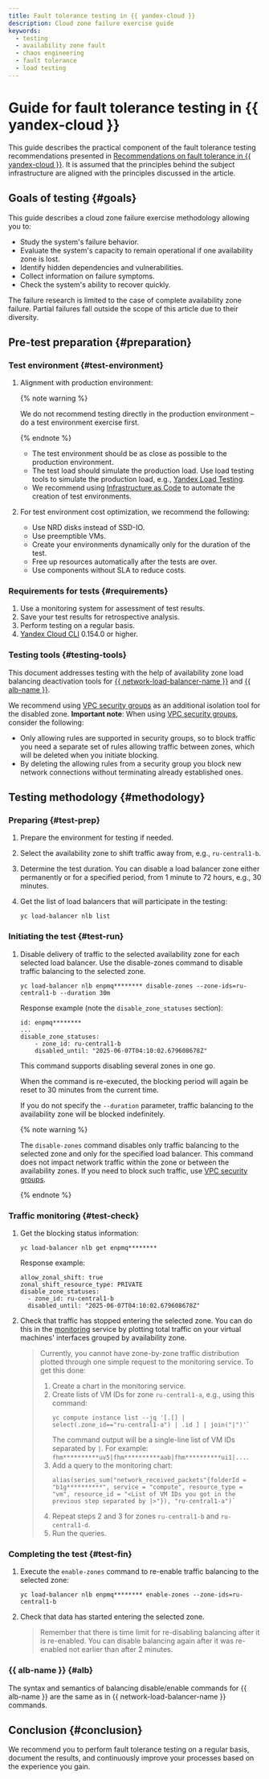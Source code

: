 ```yaml
---
title: Fault tolerance testing in {{ yandex-cloud }}
description: Cloud zone failure exercise guide
keywords:
  - testing
  - availability zone fault
  - chaos engineering
  - fault tolerance
  - load testing
---
```


# Guide for fault tolerance testing in {{ yandex-cloud }}

This guide describes the practical component of the fault tolerance testing recommendations presented in [Recommendations on fault tolerance in {{ yandex-cloud }}](./fault-tolerance.md). It is assumed that the principles behind the subject infrastructure are aligned with the principles discussed in the article.

## Goals of testing {#goals}

This guide describes a cloud zone failure exercise methodology allowing you to:

* Study the system's failure behavior.
* Evaluate the system's capacity to remain operational if one availability zone is lost.
* Identify hidden dependencies and vulnerabilities.
* Collect information on failure symptoms.
* Check the system's ability to recover quickly.

The failure research is limited to the case of complete availability zone failure. Partial failures fall outside the scope of this article due to their diversity.

## Pre-test preparation {#preparation}

### Test environment {#test-environment}

1. Alignment with production environment:
   
   {% note warning %}
       
     We do not recommend testing directly in the production environment – do a test environment exercise first.

   {% endnote %}
   
   * The test environment should be as close as possible to the production environment.
   * The test load should simulate the production load. Use load testing tools to simulate the production load, e.g., [Yandex Load Testing](/services/load-testing).
   * We recommend using [Infrastructure as Code](https://yandex.cloud/ru/blog/cloud-control-tools#iac) to automate the creation of test environments.

1. For test environment cost optimization, we recommend the following:
   * Use NRD disks instead of SSD-IO.
   * Use preemptible VMs.
   * Create your environments dynamically only for the duration of the test.
   * Free up resources automatically after the tests are over.
   * Use components without SLA to reduce costs.

### Requirements for tests {#requirements}

1. Use a monitoring system for assessment of test results. 
1. Save your test results for retrospective analysis.
1. Perform testing on a regular basis.
1. [Yandex Cloud CLI](https://yandex.cloud/ru/docs/cli/quickstart) 0.154.0 or higher.

### Testing tools {#testing-tools}

This document addresses testing with the help of availability zone load balancing deactivation tools for [{{ network-load-balancer-name }}](https://yandex.cloud/ru/docs/network-load-balancer/operations/manage-zone/disable-enable-zone) and [{{ alb-name }}](https://yandex.cloud/ru/docs/application-load-balancer/operations/manage-zone/start-and-cancel-shift). 

We recommend using [VPC security groups](https://yandex.cloud/ru/docs/vpc/concepts/security-groups) as an additional isolation tool for the disabled zone.
**Important note**: When using [VPC security groups](https://yandex.cloud/ru/docs/vpc/concepts/security-groups), consider the following:
- Only allowing rules are supported in security groups, so to block traffic you need a separate set of rules allowing traffic between zones, which will be deleted when you initiate blocking. 
- By deleting the allowing rules from a security group you block new network connections without terminating already established ones.

## Testing methodology {#methodology}

### Preparing {#test-prep}

1. Prepare the environment for testing if needed. 
1. Select the availability zone to shift traffic away from, e.g., `ru-central1-b`.
1. Determine the test duration. You can disable a load balancer zone either permanently or for a specified period, from 1 minute to 72 hours, e.g., 30 minutes.
1. Get the list of load balancers that will participate in the testing:

   ```
   yc load-balancer nlb list
   ```

### Initiating the test {#test-run} 

1. Disable delivery of traffic to the selected availability zone for each selected load balancer. Use the disable-zones command to disable traffic balancing to the selected zone.

   ```
   yc load-balancer nlb enpmq******** disable-zones --zone-ids=ru-central1-b --duration 30m
   ```

   Response example (note the `disable_zone_statuses` section):

   ```
   id: enpmq********
   ...
   disable_zone_statuses:
       - zone_id: ru-central1-b
       disabled_until: "2025-06-07T04:10:02.679608678Z"
   ```

   This command supports disabling several zones in one go.

   When the command is re-executed, the blocking period will again be reset to 30 minutes from the current time.

   If you do not specify the `--duration` parameter, traffic balancing to the availability zone will be blocked indefinitely.

   {% note warning %}

    The `disable-zones` command disables only traffic balancing to the selected zone and only for the specified load balancer. This command does not impact network traffic within the zone or between the availability zones. If you need to block such traffic, use [VPC security groups](https://yandex.cloud/ru/docs/vpc/concepts/security-groups).

   {% endnote %}

### Traffic monitoring {#test-check}

1. Get the blocking status information:

   ```
   yc load-balancer nlb get enpmq********
   ```

   Response example:

   ```
   allow_zonal_shift: true
   zonal_shift_resource_type: PRIVATE
   disable_zone_statuses:   
     - zone_id: ru-central1-b     
     disabled_until: "2025-06-07T04:10:02.679608678Z"
   ```

1. Check that traffic has stopped entering the selected zone. You can do this in the [monitoring](../monitoring/) service by plotting total traffic on your virtual machines' interfaces grouped by availability zone. 

   > Currently, you cannot have zone-by-zone traffic distribution plotted through one simple request to the monitoring service. To get this done:
   > 1. Create a chart in the monitoring service.
   > 1. Create lists of VM IDs for zone `ru-central1-a`, e.g., using this command:
   >    ```
   >    yc compute instance list --jq '[.[] | select(.zone_id=="ru-central1-a") | .id ] | join("|")'`
   >    ```
   >    The command output will be a single-line list of VM IDs separated by `|`. For example: `fhm**********uv5|fhm**********aab|fhm**********ui1|...`. 
   > 1. Add a query to the monitoring chart: 
   >    ```
   >    alias(series_sum("network_received_packets"{folderId = "b1g**********", service = "compute", resource_type = "vm", resource_id = "<List of VM IDs you got in the previous step separated by |>"}), "ru-central1-a")`
   >    ```
   > 1. Repeat steps 2 and 3 for zones `ru-central1-b` and `ru-central1-d`.
   > 1. Run the queries.
 
### Completing the test {#test-fin}

1. Execute the `enable-zones` command to re-enable traffic balancing to the selected zone:

   ```
   yc load-balancer nlb enpmq******** enable-zones --zone-ids=ru-central1-b
   ```

1. Check that data has started entering the selected zone.

   > Remember that there is time limit for re-disabling balancing after it is re-enabled. You can disable balancing again after it was re-enabled not earlier than after 2 minutes. 

### {{ alb-name }} {#alb}

The syntax and semantics of balancing disable/enable commands for {{ alb-name }} are the same as in {{ network-load-balancer-name }} commands. 

## Conclusion {#conclusion}

We recommend you to perform fault tolerance testing on a regular basis, document the results, and continuously improve your processes based on the experience you gain.